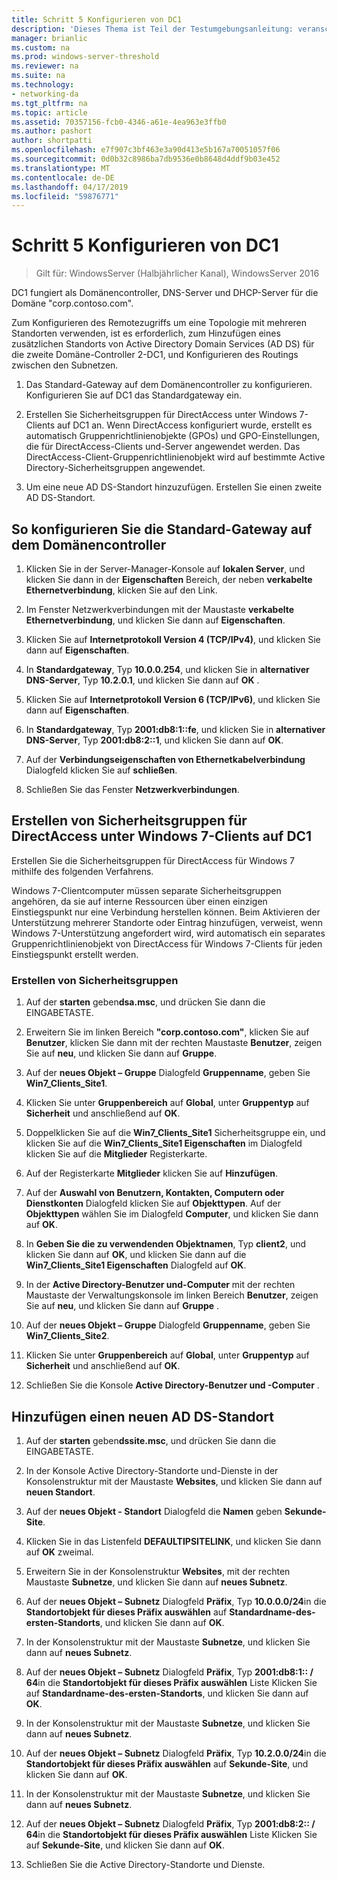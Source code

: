 ```yaml
---
title: Schritt 5 Konfigurieren von DC1
description: 'Dieses Thema ist Teil der Testumgebungsanleitung: veranschaulichen von DirectAccess Multisite-Bereitstellung für Windows Server 2016'
manager: brianlic
ms.custom: na
ms.prod: windows-server-threshold
ms.reviewer: na
ms.suite: na
ms.technology:
- networking-da
ms.tgt_pltfrm: na
ms.topic: article
ms.assetid: 70357156-fcb0-4346-a61e-4ea963e3ffb0
ms.author: pashort
author: shortpatti
ms.openlocfilehash: e7f907c3bf463e3a90d413e5b167a70051057f06
ms.sourcegitcommit: 0d0b32c8986ba7db9536e0b8648d4ddf9b03e452
ms.translationtype: MT
ms.contentlocale: de-DE
ms.lasthandoff: 04/17/2019
ms.locfileid: "59876771"
---
```

# <a name="step-5-configure-dc1"></a>Schritt 5 Konfigurieren von DC1

>Gilt für: WindowsServer (Halbjährlicher Kanal), WindowsServer 2016

DC1 fungiert als Domänencontroller, DNS-Server und DHCP-Server für die Domäne "corp.contoso.com".  
  
Zum Konfigurieren des Remotezugriffs um eine Topologie mit mehreren Standorten verwenden, ist es erforderlich, zum Hinzufügen eines zusätzlichen Standorts von Active Directory Domain Services (AD DS) für die zweite Domäne-Controller 2-DC1, und Konfigurieren des Routings zwischen den Subnetzen.  
  
1. Das Standard-Gateway auf dem Domänencontroller zu konfigurieren. Konfigurieren Sie auf DC1 das Standardgateway ein.  
  
2. Erstellen Sie Sicherheitsgruppen für DirectAccess unter Windows 7-Clients auf DC1 an. Wenn DirectAccess konfiguriert wurde, erstellt es automatisch Gruppenrichtlinienobjekte (GPOs) und GPO-Einstellungen, die für DirectAccess-Clients und-Server angewendet werden. Das DirectAccess-Client-Gruppenrichtlinienobjekt wird auf bestimmte Active Directory-Sicherheitsgruppen angewendet.  
  
3. Um eine neue AD DS-Standort hinzuzufügen. Erstellen Sie einen zweite AD DS-Standort.  
  
## <a name="to-configure-the-default-gateway-on-the-domain-controller"></a>So konfigurieren Sie die Standard-Gateway auf dem Domänencontroller  
  
1.  Klicken Sie in der Server-Manager-Konsole auf **lokalen Server**, und klicken Sie dann in der **Eigenschaften** Bereich, der neben **verkabelte Ethernetverbindung**, klicken Sie auf den Link.  
  
2.  Im Fenster Netzwerkverbindungen mit der Maustaste **verkabelte Ethernetverbindung**, und klicken Sie dann auf **Eigenschaften**.  
  
3.  Klicken Sie auf **Internetprotokoll Version 4 (TCP/IPv4)**, und klicken Sie dann auf **Eigenschaften**.  
  
4.  In **Standardgateway**, Typ **10.0.0.254**, und klicken Sie in **alternativer DNS-Server**, Typ **10.2.0.1**, und klicken Sie dann auf **OK** .  
  
5.  Klicken Sie auf **Internetprotokoll Version 6 (TCP/IPv6)**, und klicken Sie dann auf **Eigenschaften**.  
  
6.  In **Standardgateway**, Typ **2001:db8:1::fe**, und klicken Sie in **alternativer DNS-Server**, Typ **2001:db8:2::1**, und klicken Sie dann auf **OK**.  
  
7.  Auf der **Verbindungseigenschaften von Ethernetkabelverbindung** Dialogfeld klicken Sie auf **schließen**.  
  
8.  Schließen Sie das Fenster **Netzwerkverbindungen**.  
  
## <a name="create-security-groups-for-windows-7-directaccess-clients-on-dc1"></a>Erstellen von Sicherheitsgruppen für DirectAccess unter Windows 7-Clients auf DC1  
Erstellen Sie die Sicherheitsgruppen für DirectAccess für Windows 7 mithilfe des folgenden Verfahrens.  
  
 Windows 7-Clientcomputer müssen separate Sicherheitsgruppen angehören, da sie auf interne Ressourcen über einen einzigen Einstiegspunkt nur eine Verbindung herstellen können. Beim Aktivieren der Unterstützung mehrerer Standorte oder Eintrag hinzufügen, verweist, wenn Windows 7-Unterstützung angefordert wird, wird automatisch ein separates Gruppenrichtlinienobjekt von DirectAccess für Windows 7-Clients für jeden Einstiegspunkt erstellt werden.  
  
### <a name="create-security-groups"></a>Erstellen von Sicherheitsgruppen  
  
1.  Auf der **starten** geben**dsa.msc**, und drücken Sie dann die EINGABETASTE.  
  
2.  Erweitern Sie im linken Bereich **"corp.contoso.com"**, klicken Sie auf **Benutzer**, klicken Sie dann mit der rechten Maustaste **Benutzer**, zeigen Sie auf **neu**, und klicken Sie dann auf **Gruppe**.  
  
3.  Auf der **neues Objekt – Gruppe** Dialogfeld **Gruppenname**, geben Sie **Win7_Clients_Site1**.  
  
4.  Klicken Sie unter **Gruppenbereich** auf **Global**, unter **Gruppentyp** auf **Sicherheit** und anschließend auf **OK**.  
  
5.  Doppelklicken Sie auf die **Win7_Clients_Site1** Sicherheitsgruppe ein, und klicken Sie auf die **Win7_Clients_Site1 Eigenschaften** im Dialogfeld klicken Sie auf die **Mitglieder** Registerkarte.  
  
6.  Auf der Registerkarte **Mitglieder** klicken Sie auf **Hinzufügen**.  
  
7.  Auf der **Auswahl von Benutzern, Kontakten, Computern oder Dienstkonten** Dialogfeld klicken Sie auf **Objekttypen**. Auf der **Objekttypen** wählen Sie im Dialogfeld **Computer**, und klicken Sie dann auf **OK**.  
  
8.  In **Geben Sie die zu verwendenden Objektnamen**, Typ **client2**, und klicken Sie dann auf **OK**, und klicken Sie dann auf die **Win7_Clients_Site1 Eigenschaften** Dialogfeld auf **OK**.  
  
9. In der **Active Directory-Benutzer und-Computer** mit der rechten Maustaste der Verwaltungskonsole im linken Bereich **Benutzer**, zeigen Sie auf **neu**, und klicken Sie dann auf **Gruppe** .  
  
10. Auf der **neues Objekt – Gruppe** Dialogfeld **Gruppenname**, geben Sie **Win7_Clients_Site2**.  
  
11. Klicken Sie unter **Gruppenbereich** auf **Global**, unter **Gruppentyp** auf **Sicherheit** und anschließend auf **OK**.  
  
12. Schließen Sie die Konsole **Active Directory-Benutzer und -Computer** .  
  
## <a name="to-add-a-new-ad-ds-site"></a>Hinzufügen einen neuen AD DS-Standort  
  
1.  Auf der **starten** geben**dssite.msc**, und drücken Sie dann die EINGABETASTE.  
  
2.  In der Konsole Active Directory-Standorte und-Dienste in der Konsolenstruktur mit der Maustaste **Websites**, und klicken Sie dann auf **neuen Standort**.  
  
3.  Auf der **neues Objekt - Standort** Dialogfeld die **Namen** geben **Sekunde-Site**.  
  
4.  Klicken Sie in das Listenfeld **DEFAULTIPSITELINK**, und klicken Sie dann auf **OK** zweimal.  
  
5.  Erweitern Sie in der Konsolenstruktur **Websites**, mit der rechten Maustaste **Subnetze**, und klicken Sie dann auf **neues Subnetz**.  
  
6.  Auf der **neues Objekt – Subnetz** Dialogfeld **Präfix**, Typ **10.0.0.0/24**in die **Standortobjekt für dieses Präfix auswählen** auf **Standardname-des-ersten-Standorts**, und klicken Sie dann auf **OK**.  
  
7.  In der Konsolenstruktur mit der Maustaste **Subnetze**, und klicken Sie dann auf **neues Subnetz**.  
  
8.  Auf der **neues Objekt – Subnetz** Dialogfeld **Präfix**, Typ **2001:db8:1:: / 64**in die **Standortobjekt für dieses Präfix auswählen** Liste Klicken Sie auf **Standardname-des-ersten-Standorts**, und klicken Sie dann auf **OK**.  
  
9. In der Konsolenstruktur mit der Maustaste **Subnetze**, und klicken Sie dann auf **neues Subnetz**.  
  
10. Auf der **neues Objekt – Subnetz** Dialogfeld **Präfix**, Typ **10.2.0.0/24**in die **Standortobjekt für dieses Präfix auswählen** auf **Sekunde-Site**, und klicken Sie dann auf **OK**.  
  
11. In der Konsolenstruktur mit der Maustaste **Subnetze**, und klicken Sie dann auf **neues Subnetz**.  
  
12. Auf der **neues Objekt – Subnetz** Dialogfeld **Präfix**, Typ **2001:db8:2:: / 64**in die **Standortobjekt für dieses Präfix auswählen** Liste Klicken Sie auf **Sekunde-Site**, und klicken Sie dann auf **OK**.  
  
13. Schließen Sie die Active Directory-Standorte und Dienste.  
  



